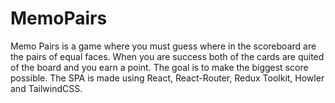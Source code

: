 # MemoPairs
Memo Pairs is a game where you must guess where in the scoreboard are the pairs of equal faces. When you are success both of the cards are quited of the board and you earn a point. The goal is to make the biggest score possible. The SPA is made using React, React-Router, Redux Toolkit,  Howler and TailwindCSS.
